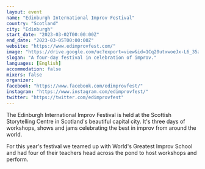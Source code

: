 ```yaml
---
layout: event
name: "Edinburgh International Improv Festival"
country: "Scotland"
city: "Edinburgh"
start_date: "2023-03-02T00:00:00Z"
end_date: "2023-03-05T00:00:00Z"
website: "https://www.edimprovfest.com/"
image: "https://drive.google.com/uc?export=view&id=1Cq20utxwoeJx-L6_35zocFR6pn2koHwR"
slogan: "A four-day festival in celebration of improv."
languages: [English]
accommodation: false
mixers: false
organizer: 
facebook: "https://www.facebook.com/edimprovfest/"
instagram: "https://www.instagram.com/edimprovfest/"
twitter: "https://twitter.com/edimprovfest"
---
```


The Edinburgh International Improv Festival is held at the Scottish Storytelling Centre in Scotland's beautiful capital city. It's three days of workshops, shows and jams celebrating the best in improv from around the world.

For this year's festival we teamed up with World's Greatest Improv School and had four of their teachers head across the pond to host workshops and perform. 

